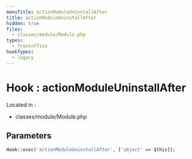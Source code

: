 ```yaml
---
menuTitle: actionModuleUninstallAfter
title: actionModuleUninstallAfter
hidden: true
files:
  - classes/module/Module.php
types:
  - frontoffice
hookTypes:
  - legacy
---
```


# Hook : actionModuleUninstallAfter

Located in :

  - classes/module/Module.php

## Parameters

```php
Hook::exec('actionModuleUninstallAfter', ['object' => $this]);
```